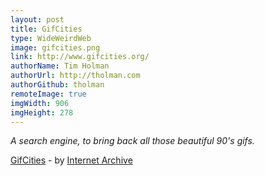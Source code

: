 ```yaml
---
layout: post
title: GifCities
type: WideWeirdWeb
image: gifcities.png
link: http://www.gifcities.org/
authorName: Tim Holman
authorUrl: http://tholman.com
authorGithub: tholman
remoteImage: true
imgWidth: 906
imgHeight: 278
---
```


_A search engine, to bring back all those beautiful 90's gifs._

[GifCities](http://www.gifcities.org/) - by [Internet Archive](https://archive.org/)
